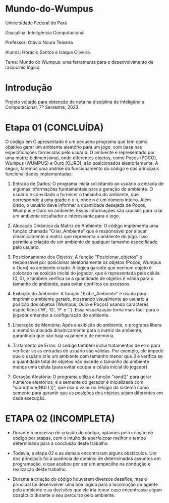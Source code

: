 # Mundo-do-Wumpus

Universidade Federal do Pará

Disciplina: Inteligência Computacional

Professor: Otávio Noura Teixeira

Alunos: Horácio Santos e Isaque Oliveira.

Tema: Mundo do Wumpus: uma ferramenta para o desenvolvimento de raciocínio lógico.


# Introdução

Projeto voltado para obtenção de nota na disciplina de Inteligência Computacional, 7º Semestre, 2023.


# Etapa 01 (CONCLUÍDA) 

O código em C apresentado é um pequeno programa que tem como objetivo gerar um ambiente aleatório para um jogo, com base nas especificações fornecidas pelo usuário. O ambiente é representado por uma matriz bidimensional, onde diferentes objetos, como Poços (POCO), Wumpus (WUMPUS) e Ouro (OURO), são posicionados aleatoriamente. A seguir, faremos uma análise do funcionamento do código e das principais funcionalidades implementadas:

1. Entrada de Dados:
O programa inicia solicitando ao usuário a entrada de algumas informações fundamentais para a geração do ambiente. O usuário é convidado a fornecer o tamanho do ambiente, que corresponde a uma grade n x n, onde n é um número inteiro. Além disso, o usuário deve informar a quantidade desejada de Poços, Wumpus e Ouro no ambiente. Essas informações são cruciais para criar um ambiente desafiador e interessante para o jogo.

2. Alocação Dinâmica da Matriz de Ambiente:
O código implementa uma função chamada "Criar_Ambiente" que é responsável por alocar dinamicamente a matriz que representa o ambiente do jogo. Isso permite a criação de um ambiente de qualquer tamanho especificado pelo usuário.

3. Posicionamento dos Objetos:
A função "Posicionar_objetos" é responsável por posicionar aleatoriamente os objetos (Poços, Wumpus e Ouro) no ambiente criado. A lógica garante que nenhum objeto é colocado na posição inicial do jogador, que é representada pela célula (0, 0), e também verifica se a quantidade de objetos é válida para o tamanho do ambiente, para evitar conflitos ou excessos.

4. Exibição do Ambiente:
A função "Exibir_Ambiente" é usada para imprimir o ambiente gerado, mostrando visualmente ao usuário a posição dos objetos (Wumpus, Ouro e Poços) usando caracteres específicos ('W', 'O', 'P' e '.'). Essa visualização torna mais fácil para o jogador entender a configuração do ambiente.

5. Liberação de Memória:
Após a exibição do ambiente, o programa libera a memória alocada dinamicamente para a matriz de ambiente, garantindo que não haja vazamento de memória.

6. Tratamento de Erros:
O código também inclui tratamentos de erro para verificar se as entradas do usuário são válidas. Por exemplo, ele impede que o usuário crie um ambiente com tamanho menor que 3 e verifica se a quantidade total de objetos não excede o tamanho do ambiente menos uma célula (para evitar ocupar a célula inicial do jogador).

7. Geração Aleatória:
O programa utiliza a função "rand()" para gerar números aleatórios, e a semente do gerador é inicializada com "srand(time(NULL))", que usa o valor do relógio do sistema como semente para garantir que as posições dos objetos sejam diferentes em cada execução.


# ETAPA 02 (INCOMPLETA)

- Durante o processo de criação do código, optamos pela criação do código por etapas, com o intuito de aperfeiçoar melhor o tempo determinado para a conclusão deste trabalho.

- Todavia, a etapa 02 e as demais encontraram alguns obstáculos. Um dos principais foi a ausência de domínio de determinados assuntos em programação, o que acabou por ser um empecilho na condução e realização deste trabalho.
 
- Durante a criação do código houveram diversos desafios, mas o principal foi desenvolver uma boa lógica para a locomoção do agente pelo ambiente e as decisões que ele iria tomar caso encontrasse algum obstáculo durante o seu percurso pelo ambiente. 
